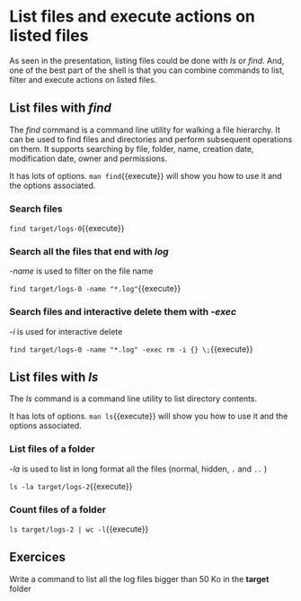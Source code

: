 # List files and execute actions on listed files

As seen in the presentation, listing files could be done with _ls_ or _find_. And, one of the best part of the shell is that you can combine commands to list, filter and execute actions on listed files.

## List files with _find_

The _find_ command is a command line utility for walking a file hierarchy. It can be used to find files and directories and perform subsequent operations on them. It supports searching by file, folder, name, creation date, modification date, owner and permissions.

It has lots of options. `man find`{{execute}} will show you how to use it and the options associated.

### Search files

`find target/logs-0`{{execute}}

### Search all the files that end with _log_ 

_-name_ is used to filter on the file name

`find target/logs-0 -name "*.log"`{{execute}}

### Search files and interactive delete them with _-exec_

_-i_ is used for interactive delete

`find target/logs-0 -name "*.log" -exec rm -i {} \;`{{execute}}


## List files with _ls_

The _ls_ command is a command line utility to list directory contents.

It has lots of options. `man ls`{{execute}} will show you how to use it and the options associated.

### List files of a folder

_-la_ is used to list in long format all the files (normal, hidden, `.` and  `..` )

`ls -la target/logs-2`{{execute}}

### Count files of a folder

`ls target/logs-2 | wc -l`{{execute}}

## Exercices

Write a command to list all the log files bigger than 50 Ko in the **target** folder


